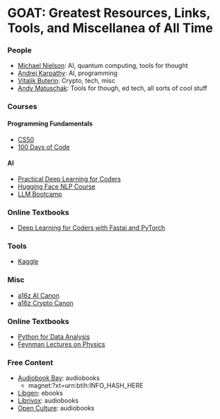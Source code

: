 # GOAT: Greatest Resources, Links, Tools, and Miscellanea of All Time

### People
- [Michael Nielson](https://michaelnielsen.org/): AI, quantum computing, tools for thought
- [Andrej Karpathy](https://karpathy.ai/): AI, programming
- [Vitalik Buterin](https://vitalik.eth.limo/index.html): Crypto, tech, misc
- [Andy Matuschak](https://andymatuschak.org/): Tools for though, ed tech, all sorts of cool stuff
  
### Courses
#### Programming Fundamentals
- [CS50](https://cs50.harvard.edu/x/2024/)
- [100 Days of Code](https://replit.com/learn/100-days-of-python)
#### AI
- [Practical Deep Learning for Coders](https://course.fast.ai/)
- [Hugging Face NLP Course](https://huggingface.co/learn/nlp-course/chapter1/1)
- [LLM Bootcamp](https://fullstackdeeplearning.com/llm-bootcamp/spring-2023/)

### Online Textbooks
- [Deep Learning for Coders with Fastai and PyTorch](https://course.fast.ai/Resources/book.html)

### Tools
- [Kaggle](https://www.kaggle.com/)

### Misc
- [a16z AI Canon](https://a16z.com/ai-canon/)
- [a16z Crypto Canon](https://a16z.com/crypto-canon/)

### Online Textbooks
- [Python for Data Analysis](https://wesmckinney.com/book/preface)
- [Feynman Lectures on Physics](https://www.feynmanlectures.caltech.edu/)

### Free Content
- [Audiobook Bay](https://audiobookbay.lu/): audiobooks
  - magnet:?xt=urn:btih:INFO_HASH_HERE
- [Libgen](libgen.rs): ebooks
- [Librivox](https://librivox.org/): audiobooks
- [Open Culture](https://www.openculture.com/freeaudiobooks): audiobooks